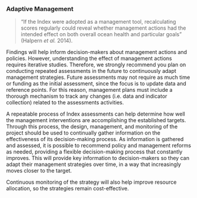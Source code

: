 ### Adaptive Management

> “If the Index were adopted as a management tool, recalculating scores regularly could reveal whether management actions had the intended effect on both overall ocean health and particular goals” (Halpern *et al.* 2014).

Findings will help inform decision-makers about management actions and policies. However, understanding the effect of management actions requires iterative studies. Therefore, we strongly recommend you plan on conducting repeated assessments in the future to continuously adapt management strategies. Future assessments may not require as much time or funding as the initial assessment, since the focus is to update data and reference points. For this reason, management plans must include a thorough mechanism to track any changes (i.e. data and indicator collection) related to the assessments activities.

A repeatable process of Index assessments can help determine how well the management interventions are accomplishing the established targets. Through this process, the design, management, and monitoring of the project should be used to continually gather information on the effectiveness of its decision-making process. As information is gathered and assessed, it is possible to recommend policy and management reforms as needed, providing a flexible decision-making process that constantly improves. This will provide key information to decision-makers so they can adapt their management strategies over time, in a way that increasingly moves closer to the target.

Continuous monitoring of the strategy will also help improve resource allocation, so the strategies remain cost-effective.
